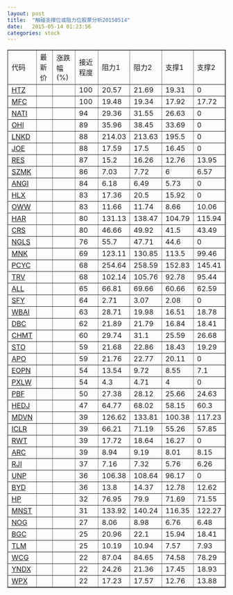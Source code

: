 ```yaml
---
layout: post
title:  "触碰支撑位或阻力位股票分析20150514"
date:   2015-05-14 01:23:56
categories: stock
---
```

<script type="text/javascript">
var stockList = []
stockList.push('gb_htz');
stockList.push('gb_mfc');
stockList.push('gb_nati');
stockList.push('gb_ohi');
stockList.push('gb_lnkd');
stockList.push('gb_joe');
stockList.push('gb_res');
stockList.push('gb_szmk');
stockList.push('gb_angi');
stockList.push('gb_hlx');
stockList.push('gb_oww');
stockList.push('gb_har');
stockList.push('gb_crs');
stockList.push('gb_ngls');
stockList.push('gb_mnk');
stockList.push('gb_pcyc');
stockList.push('gb_trv');
stockList.push('gb_all');
stockList.push('gb_sfy');
stockList.push('gb_wbai');
stockList.push('gb_dbc');
stockList.push('gb_chmt');
stockList.push('gb_sto');
stockList.push('gb_apo');
stockList.push('gb_eopn');
stockList.push('gb_pxlw');
stockList.push('gb_pbf');
stockList.push('gb_hedj');
stockList.push('gb_mdvn');
stockList.push('gb_iclr');
stockList.push('gb_rwt');
stockList.push('gb_arc');
stockList.push('gb_rji');
stockList.push('gb_unp');
stockList.push('gb_byd');
stockList.push('gb_hp');
stockList.push('gb_mnst');
stockList.push('gb_nog');
stockList.push('gb_bgc');
stockList.push('gb_tlm');
stockList.push('gb_wcg');
stockList.push('gb_yndx');
stockList.push('gb_wpx');
</script>
<table border="1">
 <tr>
 <td>代码</td>
 <td>最新价</td>
 <td>涨跌幅(%)</td>
 <td>接近程度</td>
 <td>阻力1</td>
 <td>阻力2</td>
 <td>支撑1</td>
 <td>支撑2</td>
</tr>
  <tr id="htz" class="green">
  <td><a href="http://stock.finance.sina.com.cn/usstock/quotes/HTZ.html" target="_blank">HTZ</a></td><td></td><td></td><td>100</td><td>20.57</td><td>21.69</td><td>19.31</td><td>0</td></tr>
  <tr id="mfc" class="red">
  <td><a href="http://stock.finance.sina.com.cn/usstock/quotes/MFC.html" target="_blank">MFC</a></td><td></td><td></td><td>100</td><td>19.48</td><td>19.34</td><td>17.92</td><td>17.72</td></tr>
  <tr id="nati" class="red">
  <td><a href="http://stock.finance.sina.com.cn/usstock/quotes/NATI.html" target="_blank">NATI</a></td><td></td><td></td><td>94</td><td>29.36</td><td>31.55</td><td>26.63</td><td>0</td></tr>
  <tr id="ohi" class="red">
  <td><a href="http://stock.finance.sina.com.cn/usstock/quotes/OHI.html" target="_blank">OHI</a></td><td></td><td></td><td>89</td><td>35.96</td><td>38.45</td><td>33.69</td><td>0</td></tr>
  <tr id="lnkd" class="green">
  <td><a href="http://stock.finance.sina.com.cn/usstock/quotes/LNKD.html" target="_blank">LNKD</a></td><td></td><td></td><td>88</td><td>214.03</td><td>213.63</td><td>195.5</td><td>0</td></tr>
  <tr id="joe" class="green">
  <td><a href="http://stock.finance.sina.com.cn/usstock/quotes/JOE.html" target="_blank">JOE</a></td><td></td><td></td><td>88</td><td>17.59</td><td>17.5</td><td>16.45</td><td>0</td></tr>
  <tr id="res" class="red">
  <td><a href="http://stock.finance.sina.com.cn/usstock/quotes/RES.html" target="_blank">RES</a></td><td></td><td></td><td>87</td><td>15.2</td><td>16.26</td><td>12.76</td><td>13.95</td></tr>
  <tr id="szmk" class="red">
  <td><a href="http://stock.finance.sina.com.cn/usstock/quotes/SZMK.html" target="_blank">SZMK</a></td><td></td><td></td><td>86</td><td>7.03</td><td>7.72</td><td>6</td><td>6.57</td></tr>
  <tr id="angi" class="red">
  <td><a href="http://stock.finance.sina.com.cn/usstock/quotes/ANGI.html" target="_blank">ANGI</a></td><td></td><td></td><td>84</td><td>6.18</td><td>6.49</td><td>5.73</td><td>0</td></tr>
  <tr id="hlx" class="red">
  <td><a href="http://stock.finance.sina.com.cn/usstock/quotes/HLX.html" target="_blank">HLX</a></td><td></td><td></td><td>83</td><td>17.36</td><td>20.5</td><td>15.92</td><td>0</td></tr>
  <tr id="oww" class="red">
  <td><a href="http://stock.finance.sina.com.cn/usstock/quotes/OWW.html" target="_blank">OWW</a></td><td></td><td></td><td>83</td><td>11.66</td><td>11.74</td><td>8.66</td><td>10.06</td></tr>
  <tr id="har" class="red">
  <td><a href="http://stock.finance.sina.com.cn/usstock/quotes/HAR.html" target="_blank">HAR</a></td><td></td><td></td><td>80</td><td>131.13</td><td>138.47</td><td>104.79</td><td>115.94</td></tr>
  <tr id="crs" class="green">
  <td><a href="http://stock.finance.sina.com.cn/usstock/quotes/CRS.html" target="_blank">CRS</a></td><td></td><td></td><td>80</td><td>46.66</td><td>49.92</td><td>41.5</td><td>43.49</td></tr>
  <tr id="ngls" class="green">
  <td><a href="http://stock.finance.sina.com.cn/usstock/quotes/NGLS.html" target="_blank">NGLS</a></td><td></td><td></td><td>76</td><td>55.7</td><td>47.71</td><td>44.6</td><td>0</td></tr>
  <tr id="mnk" class="red">
  <td><a href="http://stock.finance.sina.com.cn/usstock/quotes/MNK.html" target="_blank">MNK</a></td><td></td><td></td><td>69</td><td>123.11</td><td>130.85</td><td>113.5</td><td>99.46</td></tr>
  <tr id="pcyc" class="green">
  <td><a href="http://stock.finance.sina.com.cn/usstock/quotes/PCYC.html" target="_blank">PCYC</a></td><td></td><td></td><td>68</td><td>254.64</td><td>258.59</td><td>152.83</td><td>145.41</td></tr>
  <tr id="trv" class="red">
  <td><a href="http://stock.finance.sina.com.cn/usstock/quotes/TRV.html" target="_blank">TRV</a></td><td></td><td></td><td>68</td><td>102.14</td><td>105.76</td><td>92.78</td><td>95.44</td></tr>
  <tr id="all" class="green">
  <td><a href="http://stock.finance.sina.com.cn/usstock/quotes/ALL.html" target="_blank">ALL</a></td><td></td><td></td><td>65</td><td>66.81</td><td>69.66</td><td>60.66</td><td>62.59</td></tr>
  <tr id="sfy" class="red">
  <td><a href="http://stock.finance.sina.com.cn/usstock/quotes/SFY.html" target="_blank">SFY</a></td><td></td><td></td><td>64</td><td>2.71</td><td>3.07</td><td>2.08</td><td>0</td></tr>
  <tr id="wbai" class="green">
  <td><a href="http://stock.finance.sina.com.cn/usstock/quotes/WBAI.html" target="_blank">WBAI</a></td><td></td><td></td><td>63</td><td>28.71</td><td>19.98</td><td>16.51</td><td>18.78</td></tr>
  <tr id="dbc" class="green">
  <td><a href="http://stock.finance.sina.com.cn/usstock/quotes/DBC.html" target="_blank">DBC</a></td><td></td><td></td><td>62</td><td>21.89</td><td>21.79</td><td>16.84</td><td>18.41</td></tr>
  <tr id="chmt" class="red">
  <td><a href="http://stock.finance.sina.com.cn/usstock/quotes/CHMT.html" target="_blank">CHMT</a></td><td></td><td></td><td>60</td><td>29.74</td><td>31.1</td><td>25.59</td><td>26.68</td></tr>
  <tr id="sto" class="red">
  <td><a href="http://stock.finance.sina.com.cn/usstock/quotes/STO.html" target="_blank">STO</a></td><td></td><td></td><td>59</td><td>21.68</td><td>22.86</td><td>18.43</td><td>19.29</td></tr>
  <tr id="apo" class="red">
  <td><a href="http://stock.finance.sina.com.cn/usstock/quotes/APO.html" target="_blank">APO</a></td><td></td><td></td><td>59</td><td>21.76</td><td>22.77</td><td>20.11</td><td>0</td></tr>
  <tr id="eopn" class="green">
  <td><a href="http://stock.finance.sina.com.cn/usstock/quotes/EOPN.html" target="_blank">EOPN</a></td><td></td><td></td><td>54</td><td>13.54</td><td>9.72</td><td>8.55</td><td>7.1</td></tr>
  <tr id="pxlw" class="red">
  <td><a href="http://stock.finance.sina.com.cn/usstock/quotes/PXLW.html" target="_blank">PXLW</a></td><td></td><td></td><td>54</td><td>4.3</td><td>4.71</td><td>4</td><td>0</td></tr>
  <tr id="pbf" class="green">
  <td><a href="http://stock.finance.sina.com.cn/usstock/quotes/PBF.html" target="_blank">PBF</a></td><td></td><td></td><td>50</td><td>27.38</td><td>28.12</td><td>25.66</td><td>24.63</td></tr>
  <tr id="hedj" class="red">
  <td><a href="http://stock.finance.sina.com.cn/usstock/quotes/HEDJ.html" target="_blank">HEDJ</a></td><td></td><td></td><td>47</td><td>64.77</td><td>68.02</td><td>58.15</td><td>60.3</td></tr>
  <tr id="mdvn" class="red">
  <td><a href="http://stock.finance.sina.com.cn/usstock/quotes/MDVN.html" target="_blank">MDVN</a></td><td></td><td></td><td>39</td><td>126.62</td><td>133.81</td><td>100.38</td><td>117.23</td></tr>
  <tr id="iclr" class="red">
  <td><a href="http://stock.finance.sina.com.cn/usstock/quotes/ICLR.html" target="_blank">ICLR</a></td><td></td><td></td><td>39</td><td>66.21</td><td>71.19</td><td>55.26</td><td>57.85</td></tr>
  <tr id="rwt" class="green">
  <td><a href="http://stock.finance.sina.com.cn/usstock/quotes/RWT.html" target="_blank">RWT</a></td><td></td><td></td><td>39</td><td>17.72</td><td>18.64</td><td>16.27</td><td>0</td></tr>
  <tr id="arc" class="green">
  <td><a href="http://stock.finance.sina.com.cn/usstock/quotes/ARC.html" target="_blank">ARC</a></td><td></td><td></td><td>39</td><td>8.94</td><td>9.19</td><td>8.01</td><td>8.15</td></tr>
  <tr id="rji" class="green">
  <td><a href="http://stock.finance.sina.com.cn/usstock/quotes/RJI.html" target="_blank">RJI</a></td><td></td><td></td><td>37</td><td>7.16</td><td>7.32</td><td>5.76</td><td>6.26</td></tr>
  <tr id="unp" class="red">
  <td><a href="http://stock.finance.sina.com.cn/usstock/quotes/UNP.html" target="_blank">UNP</a></td><td></td><td></td><td>36</td><td>106.38</td><td>108.64</td><td>96.17</td><td>0</td></tr>
  <tr id="byd" class="red">
  <td><a href="http://stock.finance.sina.com.cn/usstock/quotes/BYD.html" target="_blank">BYD</a></td><td></td><td></td><td>36</td><td>13.8</td><td>14.37</td><td>12.78</td><td>12.62</td></tr>
  <tr id="hp" class="red">
  <td><a href="http://stock.finance.sina.com.cn/usstock/quotes/HP.html" target="_blank">HP</a></td><td></td><td></td><td>32</td><td>76.95</td><td>79.9</td><td>71.69</td><td>71.55</td></tr>
  <tr id="mnst" class="red">
  <td><a href="http://stock.finance.sina.com.cn/usstock/quotes/MNST.html" target="_blank">MNST</a></td><td></td><td></td><td>31</td><td>133.92</td><td>140.24</td><td>116.35</td><td>122.27</td></tr>
  <tr id="nog" class="green">
  <td><a href="http://stock.finance.sina.com.cn/usstock/quotes/NOG.html" target="_blank">NOG</a></td><td></td><td></td><td>27</td><td>8.06</td><td>8.98</td><td>6.76</td><td>6.48</td></tr>
  <tr id="bgc" class="green">
  <td><a href="http://stock.finance.sina.com.cn/usstock/quotes/BGC.html" target="_blank">BGC</a></td><td></td><td></td><td>25</td><td>20.96</td><td>22.1</td><td>15.94</td><td>18.41</td></tr>
  <tr id="tlm" class="green">
  <td><a href="http://stock.finance.sina.com.cn/usstock/quotes/TLM.html" target="_blank">TLM</a></td><td></td><td></td><td>25</td><td>10.19</td><td>10.94</td><td>7.57</td><td>7.93</td></tr>
  <tr id="wcg" class="red">
  <td><a href="http://stock.finance.sina.com.cn/usstock/quotes/WCG.html" target="_blank">WCG</a></td><td></td><td></td><td>22</td><td>87.04</td><td>84.65</td><td>74.58</td><td>78.29</td></tr>
  <tr id="yndx" class="green">
  <td><a href="http://stock.finance.sina.com.cn/usstock/quotes/YNDX.html" target="_blank">YNDX</a></td><td></td><td></td><td>22</td><td>24.26</td><td>21.36</td><td>17.45</td><td>18.93</td></tr>
  <tr id="wpx" class="green">
  <td><a href="http://stock.finance.sina.com.cn/usstock/quotes/WPX.html" target="_blank">WPX</a></td><td></td><td></td><td>22</td><td>17.23</td><td>17.57</td><td>12.76</td><td>13.88</td></tr>
</table>
